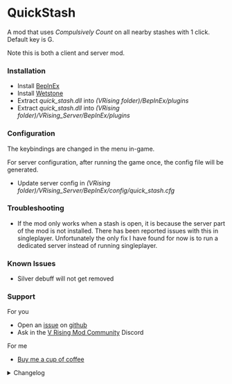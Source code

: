 # QuickStash

A mod that uses _Compulsively Count_ on all nearby stashes with 1 click.  
Default key is G.

Note this is both a client and server mod.

### Installation

- Install [BepInEx](https://v-rising.thunderstore.io/package/BepInEx/BepInExPack_V_Rising/)
- Install [Wetstone](https://v-rising.thunderstore.io/package/molenzwiebel/Wetstone/)
- Extract _quick_stash.dll_ into _(VRising folder)/BepInEx/plugins_
- Extract _quick_stash.dll_ into _(VRising folder)/VRising_Server/BepInEx/plugins_

### Configuration

The keybindings are changed in the menu in-game.

For server configuration, after running the game once, the config file will be generated.

- Update server config in _(VRising folder)/VRising_Server/BepInEx/config/quick_stash.cfg_

### Troubleshooting

- If the mod only works when a stash is open, it is because the server part of the mod is not installed. There has been reported issues with this in singleplayer. Unfortunately the only fix I have found for now is to run a dedicated server instead of running singleplayer.

### Known Issues

- Silver debuff will not get removed

### Support

For you

- Open an [issue](https://github.com/Elmegaard/QuickStash/issues) on [github](https://github.com/Elmegaard/QuickStash)
- Ask in the [V Rising Mod Community](https://discord.gg/CWzkHvekg3) Discord

For me

- [Buy me a cup of coffee](https://ko-fi.com/elmegaard)

<details>
<summary>Changelog</summary>

`1.2.2`

- Reduce cooldown from 2 seconds to 0.5 seconds

`1.2.1`

- Fixed Readme

`1.2.0`

- Increased default range to 50
- Added Wetstone (keybinds added to controls in-game)
- Code refactor
- Fixed memory leak (but added small stutter when depositing)

`1.1.2`

- Fixed a client crash

`1.1.1`

- Updated Readme

`1.1.0`

- Set max distance
- Made config for keybind
- Made config for max distance

`1.0.1`

- Updated Readme

`1.0.0`

- Initial mod upload

</details>
